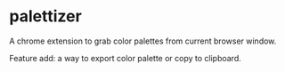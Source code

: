 # palettizer
A chrome extension to grab color palettes from current browser window.

Feature add: a way to export color palette or copy to clipboard.

